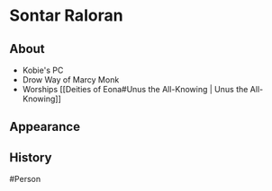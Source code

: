 # Sontar Raloran
## About
- Kobie's PC
- Drow Way of Marcy Monk
- Worships [[Deities of Eona#Unus the All-Knowing | Unus the All-Knowing]]

## Appearance


## History


#Person